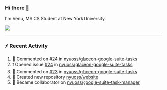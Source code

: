 ### Hi there 👋

I'm Venu, MS CS Student at New York University.


![](https://komarev.com/ghpvc/?username=vchrombie&label=👀)

---

### :zap: Recent Activity

<!--RECENT_ACTIVITY:start-->
1. 💬 Commented on [#24](https://github.com/nyuoss/glaceon-google-suite-tasks/issues/24#issuecomment-2117804151) in [nyuoss/glaceon-google-suite-tasks](https://github.com/nyuoss/glaceon-google-suite-tasks)
2. ❗️ Opened issue [#24](https://github.com/nyuoss/glaceon-google-suite-tasks/issues/24) in [nyuoss/glaceon-google-suite-tasks](https://github.com/nyuoss/glaceon-google-suite-tasks)
3. 💬 Commented on [#23](https://github.com/nyuoss/glaceon-google-suite-tasks/pull/23#issuecomment-2109243089) in [nyuoss/glaceon-google-suite-tasks](https://github.com/nyuoss/glaceon-google-suite-tasks)
4. 📔 Created new repository [nyuoss/website](https://github.com/nyuoss/website)
5. 🤝 Became collaborator on [nyuoss/google-suite-task-manager](https://github.com/nyuoss/google-suite-task-manager)
<!--RECENT_ACTIVITY:end-->

<!--
**vchrombie/vchrombie** is a ✨ _special_ ✨ repository because its `README.md` (this file) appears on your GitHub profile.

Here are some ideas to get you started:

- 🔭 I’m currently working on ...
- 🌱 I’m currently learning ...
- 👯 I’m looking to collaborate on ...
- 🤔 I’m looking for help with ...
- 💬 Ask me about ...
- 📫 How to reach me: ...
- 😄 Pronouns: ...
- ⚡ Fun fact: ...
-->
